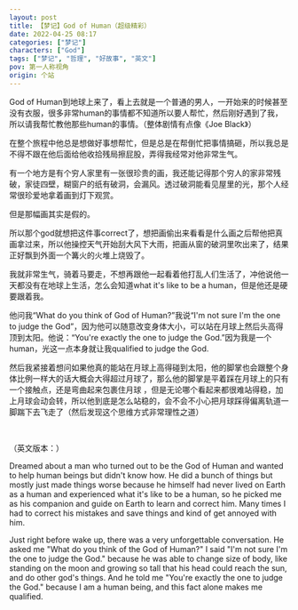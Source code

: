 ```yaml
---
layout: post
title: 【梦记】God of Human（超级精彩）
date: 2022-04-25 08:17
categories: ["梦记"]
characters: ["God"]
tags: ["梦记", "哲理", "好故事", "英文"]
pov: 第一人称视角
origin: 个站
---
```


God of Human到地球上来了，看上去就是一个普通的男人，一开始来的时候甚至没有衣服，很多非常human的事情都不知道所以要人帮忙，然后刚好遇到了我，所以请我帮忙教他那些human的事情。（整体剧情有点像《Joe Black》）

在整个旅程中他总是想做好事想帮忙，但是总是在帮倒忙把事情搞砸，所以我总是不得不跟在他后面给他收拾残局擦屁股，弄得我经常对他非常生气。

有一个地方是有个穷人家里有一张很珍贵的画，我还能记得那个穷人的家非常残破，家徒四壁，糊窗户的纸有破洞，会漏风。透过破洞能看见屋里的光，那个人经常很珍爱地拿着画到灯下观赏。

但是那幅画其实是假的。

所以那个god就想把这件事correct了，想把画偷出来看看是什么画之后帮他把真画拿过来，所以他操控天气开始刮大风下大雨，把画从窗的破洞里吹出来了，结果正好飘到外面一个篝火的火堆上烧毁了。

我就非常生气，骑着马要走，不想再跟他一起看着他打乱人们生活了，冲他说他一天都没有在地球上生活，怎么会知道what it's like to be a human，但是他还是硬要跟着我。

他问我“What do you think of God of Human?”我说“I'm not sure I'm the one to judge the God”，因为他可以随意改变身体大小，可以站在月球上然后头高得顶到太阳。他说：“You're exactly the one to judge the God.”因为我是一个human，光这一点本身就让我qualified to judge the God.

然后我紧接着想问如果他真的能站在月球上高得碰到太阳，他的脚掌也会跟整个身体比例一样大的话大概会大得超过月球了，那么他的脚掌是平着踩在月球上的只有一个接触点，还是弯曲起来包裹住月球 ，但是无论哪个看起来都很难站得稳，加上月球会动会转，所以他到底是怎么站稳的，会不会不小心把月球踩得偏离轨道一脚踹下去飞走了（然后发现这个思维方式非常理性之道）

<br>

（英文版本：）

Dreamed about a man who turned out to be the God of Human and wanted to help human beings but didn't know how. He did a bunch of things but mostly just made things worse because he himself had never lived on Earth as a human and experienced what it's like to be a human, so he picked me as his companion and guide on Earth to learn and correct him. Many times I had to correct his mistakes and save things and kind of get annoyed with him.

Just right before wake up, there was a very unforgettable conversation. He asked me "What do you think of the God of Human?" I said "I'm not sure I'm the one to judge the God." because he was able to change size of body, like standing on the moon and growing so tall that his head could reach the sun, and do other god's things. And he told me "You're exactly the one to judge the God." because I am a human being, and this fact alone makes me qualified.
